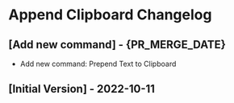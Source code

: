 # Append Clipboard Changelog

## [Add new command] - {PR_MERGE_DATE}

- Add new command: Prepend Text to Clipboard

## [Initial Version] - 2022-10-11

